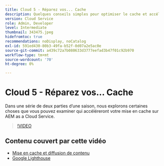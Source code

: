 ```yaml
---
title: Cloud 5 - Réparez vos... Cache
description: Quelques conseils simples pour optimiser le cache et accélérer votre site
version: Cloud Service
role: Admin, Developer
level: Intermediate
thumbnail: 343475.jpeg
hidefromtoc: true
recommendations: noDisplay, noCatalog
exl-id: 591ed430-80b3-49fa-b52f-0d07a2e5ac0e
source-git-commit: a439c72a7b080633d3777eefad3b47f01c92b970
workflow-type: tm+mt
source-wordcount: '70'
ht-degree: 0%

---
```


# Cloud 5 - Réparez vos... Cache

Dans une série de deux parties d’une saison, nous explorons certaines choses que vous pouvez examiner qui accéléreront votre mise en cache sur AEM as a Cloud Service.

>[!VIDEO](https://video.tv.adobe.com/v/343475?quality=12&learn=on)

## Contenu couvert par cette vidéo

+ [Mise en cache et diffusion de contenu](https://experienceleague.adobe.com/docs/experience-manager-cloud-service/content/implementing/content-delivery/caching.html)
+ [Google Lighthouse](https://developers.google.com/web/tools/lighthouse)
